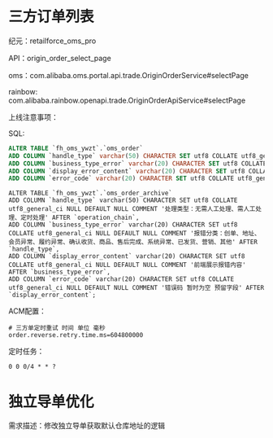 # 三方订单列表

纪元：retailforce_oms_pro

API：origin_order_select_page

oms：com.alibaba.oms.portal.api.trade.OriginOrderService#selectPage

rainbow: com.alibaba.rainbow.openapi.trade.OriginOrderApiService#selectPage



上线注意事项：

SQL:


```sql
ALTER TABLE `fh_oms_ywzt`.`oms_order` 
ADD COLUMN `handle_type` varchar(50) CHARACTER SET utf8 COLLATE utf8_general_ci NULL DEFAULT NULL COMMENT '处理类型：无需人工处理、需人工处理、定时处理' AFTER `operation_chain`,
ADD COLUMN `business_type_error` varchar(20) CHARACTER SET utf8 COLLATE utf8_general_ci NULL DEFAULT NULL COMMENT '报错分类：创单、地址、会员异常、履约异常、确认收货、商品、售后完成、系统异常、已发货、营销、其他' AFTER `handle_type`,
ADD COLUMN `display_error_content` varchar(20) CHARACTER SET utf8 COLLATE utf8_general_ci NULL DEFAULT NULL COMMENT '前端展示报错内容' AFTER `business_type_error`,
ADD COLUMN `error_code` varchar(20) CHARACTER SET utf8 COLLATE utf8_general_ci NULL DEFAULT NULL COMMENT '错误码 暂时为空 预留字段' AFTER `display_error_content`;
```

```mysql
ALTER TABLE `fh_oms_ywzt`.`oms_order_archive` 
ADD COLUMN `handle_type` varchar(50) CHARACTER SET utf8 COLLATE utf8_general_ci NULL DEFAULT NULL COMMENT '处理类型：无需人工处理、需人工处理、定时处理' AFTER `operation_chain`,
ADD COLUMN `business_type_error` varchar(20) CHARACTER SET utf8 COLLATE utf8_general_ci NULL DEFAULT NULL COMMENT '报错分类：创单、地址、会员异常、履约异常、确认收货、商品、售后完成、系统异常、已发货、营销、其他' AFTER `handle_type`,
ADD COLUMN `display_error_content` varchar(20) CHARACTER SET utf8 COLLATE utf8_general_ci NULL DEFAULT NULL COMMENT '前端展示报错内容' AFTER `business_type_error`,
ADD COLUMN `error_code` varchar(20) CHARACTER SET utf8 COLLATE utf8_general_ci NULL DEFAULT NULL COMMENT '错误码 暂时为空 预留字段' AFTER `display_error_content`;
```



ACM配置：

```properties
# 三方单定时重试 时间 单位 毫秒
order.reverse.retry.time.ms=604800000
```

定时任务：

```properties
0 0 0/4 * * ?
```



# 独立导单优化

需求描述：修改独立导单获取默认仓库地址的逻辑



